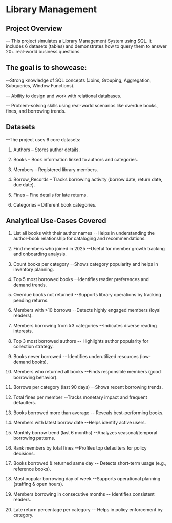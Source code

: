 
# Library Management
## Project Overview
-- This project simulates a Library Management System using SQL. It includes 6 datasets (tables) and demonstrates how to query them to answer 20+ real-world business questions.

## The goal is to showcase:

--Strong knowledge of SQL concepts (Joins, Grouping, Aggregation, Subqueries, Window Functions).

-- Ability to design and work with relational databases.

-- Problem-solving skills using real-world scenarios like overdue books, fines, and borrowing trends.

## Datasets
--The project uses 6 core datasets:

1. Authors – Stores author details.

2. Books – Book information linked to authors and categories.

3. Members – Registered library members.

4. Borrow_Records – Tracks borrowing activity (borrow date, return date, due date).

5. Fines – Fine details for late returns.

6. Categories – Different book categories.


## Analytical Use-Cases Covered

1. List all books with their author names 
--Helps in understanding the author-book relationship for cataloging and recommendations.

2. Find members who joined in 2025 
--Useful for member growth tracking and onboarding analysis.

3. Count books per category 
--Shows category popularity and helps in inventory planning.

4. Top 5 most borrowed books 
--Identifies reader preferences and demand trends.

5. Overdue books not returned 
--Supports library operations by tracking pending returns.

6. Members with >10 borrows 
--Detects highly engaged members (loyal readers).

7. Members borrowing from ≥3 categories 
--Indicates diverse reading interests.

8. Top 3 most borrowed authors
-- Highlights author popularity for collection strategy.

9. Books never borrowed 
-- Identifies underutilized resources (low-demand books).

10. Members who returned all books 
--Finds responsible members (good borrowing behavior).

11. Borrows per category (last 90 days) 
--Shows recent borrowing trends.

12. Total fines per member 
--Tracks monetary impact and frequent defaulters.

13. Books borrowed more than average 
-- Reveals best-performing books.

14. Members with latest borrow date
--Helps identify active users.

15. Monthly borrow trend (last 6 months) 
--Analyzes seasonal/temporal borrowing patterns.

16. Rank members by total fines
--Profiles top defaulters for policy decisions.

17. Books borrowed & returned same day
-- Detects short-term usage (e.g., reference books).

18. Most popular borrowing day of week
--Supports operational planning (staffing & open hours).

19. Members borrowing in consecutive months
-- Identifies consistent readers.

20. Late return percentage per category
-- Helps in policy enforcement by category.


